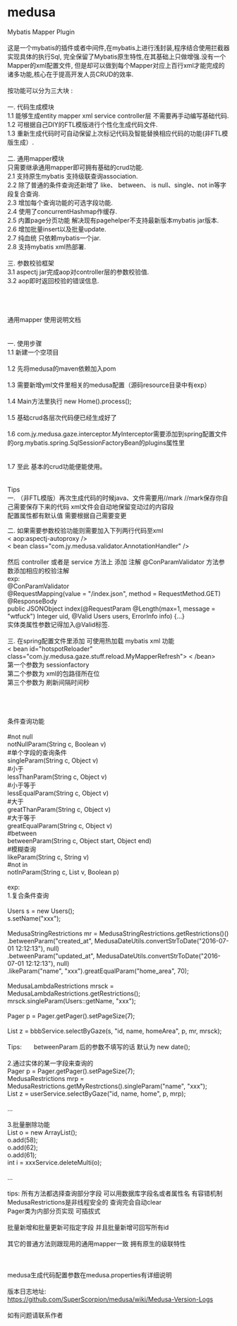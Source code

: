 # medusa
Mybatis Mapper Plugin
<br/>
<br/>
这是一个mybatis的插件或者中间件,在mybatis上进行浅封装,程序结合使用拦截器实现具体的执行Sql,
完全保留了Mybatis原生特性,在其基础上只做增强.没有一个Mapper的xml配置文件,
但是却可以做到每个Mapper对应上百行xml才能完成的诸多功能,核心在于提高开发人员CRUD的效率.<br/>
<br/>
按功能可以分为三大块 :<br/><br/>
一. 代码生成模块<br/>
1.1 能够生成entity mapper xml service controller层 不需要再手动编写基础代码.<br/>
1.2 可根据自己DIY的FTL模版进行个性化生成代码文件.<br/>
1.3 重新生成代码时可自动保留上次标记代码及智能替换相应代码的功能(非FTL模版生成）.<br/>
<br/>
二. 通用mapper模块<br/>
只需要继承通用mapper即可拥有基础的crud功能.<br/>
2.1 支持原生mybatis 支持级联查询association.<br/>
2.2 除了普通的条件查询还新增了 like、 between、 is null、single、not in等字段复合查询.<br/>
2.3 增加每个查询功能的可选字段功能.<br/>
2.4 使用了concurrentHashmap作缓存.<br/>
2.5 内置page分页功能 解决现有pagehelper不支持最新版本mybatis jar版本.<br/>
2.6 增加批量insert以及批量update.<br/>
2.7 纯血统 只依赖mybatis一个jar.<br/>
2.8 支持mybatis xml热部署.<br/>
<br/>
三. 参数校验框架<br/>
3.1 aspectj jar完成aop对controller层的参数校验值.<br/>
3.2 aop即时返回校验的错误信息.<br/>
<br/>
<br/>
<br/>
<br/>
通用mapper 使用说明文档<br/>
<br/>
<br/>
一. 使用步骤<br/>
1.1 新建一个空项目<br/>
<br/>
1.2 先将medusa的maven依赖加入pom<br/>
<br/>
1.3 需要新增yml文件里相关的medusa配置（源码resource目录中有exp）<br/>
<br/>
1.4 Main方法里执行 new Home().process();<br/>
<br/>
1.5 基础crud各层次代码便已经生成好了<br/>
<br/>
1.6 com.jy.medusa.gaze.interceptor.MyInterceptor需要添加到spring配置文件的org.mybatis.spring.SqlSessionFactoryBean的plugins属性里<br/>
<br/>
<br/>
1.7 至此 基本的crud功能便能使用。<br/>
<br/>
<br/>
Tips<br/>
一. （非FTL模版）再次生成代码的时候java、文件需要用//mark //mark保存你自己需要保存下来的代码 xml文件会自动地保留变动过的内容段<br/>
配置属性都有默认值 需要根据自己需要变更<br/>

二. 如果需要参数校验功能则需要加入下列两行代码至xml<br/>
< aop:aspectj-autoproxy /><br/>
< bean class="com.jy.medusa.validator.AnnotationHandler" /><br/>
<br/>
然后 controller 或者是 service 方法上 添加 注解 @ConParamValidator 方法参数添加相应的校验注解<br/>
exp:<br/>
@ConParamValidator<br/>
@RequestMapping(value = "/index.json", method = RequestMethod.GET)<br/>
@ResponseBody<br/>
public JSONObject index(@RequestParam @Length(max=1, message = "wtfuck") Integer uid, @Valid Users users, ErrorInfo info) {...}<br/>
实体类属性参数记得加入@Valid标签.<br/>
<br/>
三. 在spring配置文件里添加 可使用热加载 mybatis xml 功能<br/>
< bean id="hotspotReloader" class="com.jy.medusa.gaze.stuff.reload.MyMapperRefresh">
   <constructor-arg index="0" ref="sqlSessionFactory"/>
   <constructor-arg index="1" value="com.xxx.xxxx.persistence.xml"/>
   <constructor-arg index="2" value="3600"/>
< /bean><br/>
第一个参数为 sessionfactory<br/>
第二个参数为 xml的包路径所在位<br/>
第三个参数为 刷新间隔时间秒<br/>
<br/>
<br/>
<br/>
<br/>
条件查询功能<br/>
<br/>
#not null<br/>
notNullParam(String c, Boolean v)<br/>
#单个字段的查询条件<br/>
singleParam(String c, Object v)<br/>
#小于<br/>
lessThanParam(String c, Object v)<br/>
#小于等于<br/>
lessEqualParam(String c, Object v)<br/>
#大于<br/>
greatThanParam(String c, Object v)<br/>
#大于等于<br/>
greatEqualParam(String c, Object v)<br/>
#between<br/>
betweenParam(String c, Object start, Object end)<br/>
#模糊查询<br/>
likeParam(String c, String v)<br/>
#not in<br/>
notInParam(String c, List v, Boolean p)<br/>
<br/>
exp:<br/>
1.复合条件查询<br/>
<br/>
Users s = new Users();<br/>
s.setName("xxx");<br/>
<br/>
MedusaStringRestrictions mr = MedusaStringRestrictions.getRestrictions()()<br/>
      .betweenParam("created_at", MedusaDateUtils.convertStrToDate("2016-07-01 12:12:13"), null)<br/>
      .betweenParam("updated_at", MedusaDateUtils.convertStrToDate("2016-07-01 12:12:13"), null)<br/>
      .likeParam("name", "xxx").greatEqualParam("home_area", 70);<br/>
      <br/>
MedusaLambdaRestrictions<Users> mrsck = MedusaLambdaRestrictions.getRestrictions();<br/>
mrsck.singleParam(Users::getName, "xxx");
      <br/>        
Pager<Users> p = Pager.getPager().setPageSize(7);<br/>
<br/>
List<Users> z = bbbService.selectByGaze(s, "id, name, homeArea", p, mr, mrsck);<br/>
<br/>
Tips:       betweenParam 后的参数不填写的话 默认为 new date();<br/>
<br/>
2.通过实体的某一字段来查询的<br/>
Pager<Users> p = Pager.getPager().setPageSize(7);<br/>
MedusaRestrictions mrp = MedusaRestrictions.getMyRestrctions().singleParam("name", "xxx");<br/>
List<Users> z = userService.selectByGaze("id, name, home", p, mrp);<br/>
<br/>
...<br/>
<br/>
3.批量删除功能<br/>
List o = new ArrayList();<br/>
o.add(58);<br/>
o.add(62);<br/>
o.add(61);<br/>
int i = xxxService.deleteMulti(o);<br/>
<br/>
...<br/>
<br/>
tips: 所有方法都选择查询部分字段 可以用数据库字段名或者属性名 有容错机制<br/>
MedusaRestrictions是非线程安全的 查询完会自动clear<br/>
Pager类为内部分页实现 可插拔式<br/>
<br/>
批量新增和批量更新可指定字段 并且批量新增可回写所有id<br/>
<br/>
其它的普通方法则跟现用的通用mapper一致 拥有原生的级联特性<br/>
<br/>
<br/>
<br/>
medusa生成代码配置参数在medusa.properties有详细说明<br/>
<br>
版本日志地址:<br>
https://github.com/SuperScorpion/medusa/wiki/Medusa-Version-Logs
<br>
<br>
如有问题请联系作者